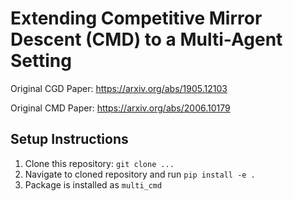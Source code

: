 # Extending Competitive Mirror Descent (CMD) to a Multi-Agent Setting

Original CGD Paper:
https://arxiv.org/abs/1905.12103

Original CMD Paper:
https://arxiv.org/abs/2006.10179

## Setup Instructions
1. Clone this repository: `git clone ...`
2. Navigate to cloned repository and run `pip install -e .`
3. Package is installed as `multi_cmd`
